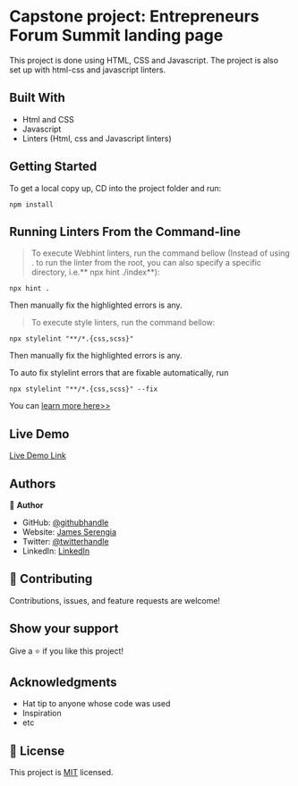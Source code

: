 # Capstone project: Entrepreneurs Forum Summit landing page

This project is done using HTML, CSS and Javascript. The project is also set up with html-css and javascript linters.

## Built With

- Html and CSS
- Javascript
- Linters (Html, css and Javascript linters)

## Getting Started

To get a local copy up, CD into the project folder and run:

```
npm install
```

## Running Linters From the Command-line

> To execute Webhint linters, run the command bellow (Instead of using . to run the linter from the root, you can also specify a specific directory, i.e.** npx hint ./index**):

```
npx hint .
```

Then manually fix the highlighted errors is any.

> To execute style linters, run the command bellow:

```
npx stylelint "**/*.{css,scss}"
```

Then manually fix the highlighted errors is any.

To auto fix stylelint errors that are fixable automatically, run

```
npx stylelint "**/*.{css,scss}" --fix
```

You can [ learn more here>>](https://stylelint.io/user-guide/usage/cli/#autofixing-errors)

## Live Demo

[Live Demo Link](https://serengia.github.io/Portfolio-setup-and-mobile-first/)

## Authors

👤 **Author**

- GitHub: [@githubhandle](https://github.com/serengia)
- Website: [James Serengia](https://jamesserengia.com/)
- Twitter: [@twitterhandle](https://twitter.com/jamesserengia)
- LinkedIn: [LinkedIn](https://linkedin.com/in/james-serengia)

## 🤝 Contributing

Contributions, issues, and feature requests are welcome!

## Show your support

Give a ⭐️ if you like this project!

## Acknowledgments

- Hat tip to anyone whose code was used
- Inspiration
- etc

## 📝 License

This project is [MIT](./LICENSE.txt) licensed.
